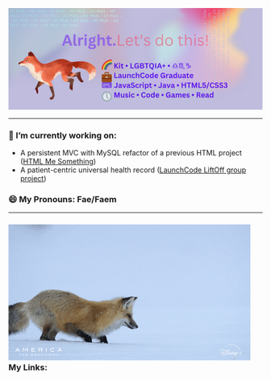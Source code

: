 <p align="center">
  <img src="banner.png" alt="profile banner, Rainbow flag emoji, Kit, LGBTQIA+, Libra-Scorpio-Capricorn emojis, briefcase emoji, LaunchCode Graduate, keyboard emoji, JavaScript, Java, HTML5/CSS3, 5 o'clock emoji, music, code, games, read"/>
</p>
<hr/>

### 🔭 I’m currently working on:
* A persistent MVC with MySQL refactor of a previous HTML project ([HTML Me Something](https://github.com/KC-LC101-June-22/js-assignment-4-html-me-something-KitPyles))
* A patient-centric universal health record ([LaunchCode LiftOff group project](https://github.com/Jan-23-Liftoff-KC/team-hyunsu-group-repo))

### 😄 My Pronouns: Fae/Faem
<hr/>

### ![Red fox pouncing in snow](fox.gif) My Links:
